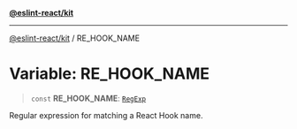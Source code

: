 [**@eslint-react/kit**](../README.md)

***

[@eslint-react/kit](../README.md) / RE\_HOOK\_NAME

# Variable: RE\_HOOK\_NAME

> `const` **RE\_HOOK\_NAME**: [`RegExp`](https://developer.mozilla.org/docs/Web/JavaScript/Reference/Global_Objects/RegExp)

Regular expression for matching a React Hook name.
